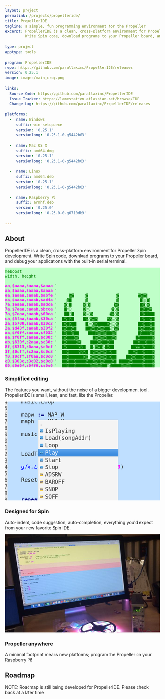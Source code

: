 ```yaml
---
layout: project
permalink: /projects/propelleride/
title: PropellerIDE
tagline: a simple, fun programming environment for the Propeller
excerpt: PropellerIDE is a clean, cross-platform environment for Propeller Spin development.
         Write Spin code, download programs to your Propeller board, and debug your applications with the built-in serial terminal.

type: project
apptype: tools

program: PropellerIDE
repo: https://github.com/parallaxinc/PropellerIDE/releases
version: 0.25.1
image: images/main_crop.png

links:
  Source Code: https://github.com/parallaxinc/PropellerIDE
  Issue Tracker: https://lamestation.atlassian.net/browse/IDE
  Change Log: https://github.com/parallaxinc/PropellerIDE/releases

platforms:
  -  name: Windows
     suffix: win-setup.exe
     version: '0.25.1'
     versionlong: '0.25.1-0-g5442b03'

  -  name: Mac OS X
     suffix: amd64.dmg
     version: '0.25.1'
     versionlong: '0.25.1-0-g5442b03'

  -  name: Linux
     suffix: amd64.deb
     version: '0.25.1'
     versionlong: '0.25.1-0-g5442b03'

  -  name: Raspberry Pi
     suffix: armhf.deb
     version: '0.25.0'
     versionlong: '0.25.0-0-g6710db9'

---
```



<div class="row">
  <div class="portfolio-item col-sm-8 col-md-8">
    <h2>About</h2>
    <p class="lead">PropellerIDE is a clean, cross-platform environment for Propeller Spin development. Write Spin code, download programs to your Propeller board, and debug your applications with the built-in serial terminal.</p>
  </div>
  <div class="portfolio-item col-sm-4 col-md-4">
  </div>
</div>

<div class="row">
  <div class="portfolio-item col-sm-4 col-md-4"> <img class="img-responsive" src="images/asm.png">
    <h3>Simplified editing</h3>
    <p>The features you want, without the noise of a bigger development tool. PropellerIDE is small, lean, and fast, like the Propeller.</p>
  </div>
  <div class="portfolio-item col-sm-4 col-md-4"> <img class="img-responsive" src="images/completion.png">
    <h3>Designed for Spin</h3>
    <p>Auto-indent, code suggestion, auto-completion, everything you'd expect from your new favorite Spin IDE.</p>
  </div>
  <div class="portfolio-item col-sm-4 col-md-4"> <img class="img-responsive" src="images/kenscomp.jpg">
    <h3>Propeller anywhere</h3>
    <p>A minimal footprint means new platforms; program the Propeller on your Raspberry Pi!</p>
  </div>
</div>

<div class="row">
    <div class="portfolio-item col-sm-8 col-md-8">
        <h2>Roadmap</h2>
        <p>NOTE: Roadmap is still being developed for PropellerIDE. Please check back at a later time</p>
    </div>
</div>